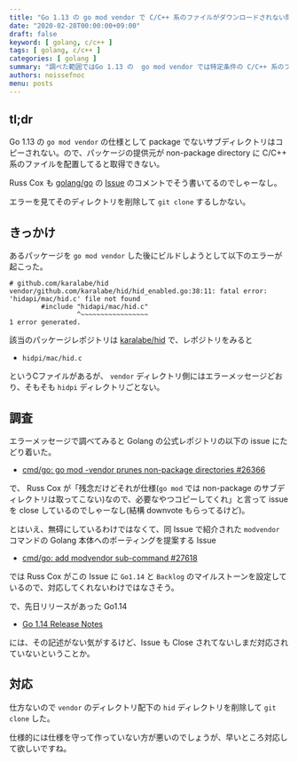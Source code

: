 ```yaml
---
title: "Go 1.13 の go mod vendor で C/C++ 系のファイルがダウンロードされない問題とその対応"
date: "2020-02-28T00:00:00+09:00"
draft: false
keyword: [ golang, c/c++ ]
tags: [ golang, c/c++ ]
categories: [ golang ]
summary: "調べた範囲ではGo 1.13 の  go mod vendor では特定条件の C/C++ 系のファイルがダウンロードされないので、vendor ディレクトリ配下で git clone する必要がある"
authors: noissefnoc
menu: posts
---
```


## tl;dr

Go 1.13 の `go mod vendor` の仕様として package でないサブディレクトリはコピーされない。ので、パッケージの提供元が non-package directory に C/C++ 系のファイルを配置してると取得できない。

Russ Cox も [golang/go](https://github.com/golang/go) の [Issue](https://github.com/golang/go/issues/26366#issuecomment-405683150) のコメントでそう書いてるのでしゃーなし。

エラーを見てそのディレクトリを削除して `git clone` するしかない。


## きっかけ

あるパッケージを `go mod vendor` した後にビルドしようとして以下のエラーが起こった。

```
# github.com/karalabe/hid
vendor/github.com/karalabe/hid/hid_enabled.go:38:11: fatal error: 'hidapi/mac/hid.c' file not found
        #include "hidapi/mac/hid.c"
                 ^~~~~~~~~~~~~~~~~~
1 error generated.
```

該当のパッケージレポジトリは [karalabe/hid](https://github.com/karalabe/hid) で、レポジトリをみると

* `hidpi/mac/hid.c`

というCファイルがあるが、 `vendor` ディレクトリ側にはエラーメッセージどおり、そもそも `hidpi` ディレクトリごとない。


## 調査

エラーメッセージで調べてみると Golang の公式レポジトリの以下の issue にたどり着いた。

* [cmd/go: go mod -vendor prunes non-package directories #26366](https://github.com/golang/go/issues/26366)

で、 Russ Cox が「残念だけどそれが仕様(`go mod` では non-package のサブディレクトリは取ってこない)なので、必要なやつコピーしてくれ」と言って issue を close しているのでしゃーなし(結構 downvote もらってるけど)。

とはいえ、無碍にしているわけではなくて、同 Issue で紹介された `modvendor` コマンドの Golang 本体へのポーティングを提案する Issue 

* [cmd/go: add modvendor sub-command #27618](https://github.com/golang/go/issues/27618)

では Russ Cox がこの Issue に `Go1.14` と `Backlog` のマイルストーンを設定しているので、対応してくれないわけではなさそう。

で、先日リリースがあった Go1.14

* [Go 1.14 Release Notes](https://golang.org/doc/go1.14)

には、その記述がない気がするけど、Issue も Close されてないしまだ対応されていないということか。


## 対応

仕方ないので `vendor` のディレクトリ配下の `hid` ディレクトリを削除して `git clone` した。

仕様的には仕様を守って作っていない方が悪いのでしょうが、早いところ対応して欲しいですね。
